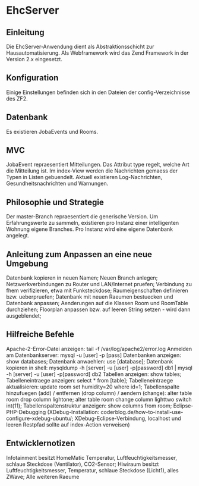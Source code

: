 EhcServer
=========

Einleitung
----------
Die EhcServer-Anwendung dient als Abstraktionsschicht zur Hausautomatisierung.
Als Webframework wird das Zend Framework in der Version 2.x eingesetzt.

Konfiguration
--------------
Einige Einstellungen befinden sich in den Dateien der config-Verzeichnisse des ZF2.

Datenbank
---------
Es existieren JobaEvents und Rooms. 

MVC
---
JobaEvent repraesentiert Mitteilungen. Das Attribut type regelt, welche Art die
Mitteilung ist. Im index-View werden die Nachrichten gemaess der Typen in Listen 
gebuendelt. Aktuell existieren Log-Nachrichten, Gesundheitsnachrichten und Warnungen.

Philosophie und Strategie
-------------------------
Der master-Branch repraesentiert die generische Version. Um Erfahrungswerte zu sammeln,
existieren pro Instanz einer intelligenten Wohnung eigene Branches. Pro Instanz wird 
eine eigene Datenbank angelegt.

Anleitung zum Anpassen an eine neue Umgebung
--------------------------------------------
Datenbank kopieren in neuen Namen;
Neuen Branch anlegen;
Netzwerkverbindungen zu Router und LAN/Internet pruefen;
Verbindung zu fhem verifizieren, etwa mit Funksteckdose;
Raumeigenschaften definieren bzw. ueberpruefen;
Datenbank mit neuen Raeumen bestuecken und Datenbank anpassen;
Aenderungen auf die Klassen Room und RoomTable durchziehen;
Floorplan anpassen bzw. auf leeren String setzen - wird dann ausgeblendet;

Hilfreiche Befehle
------------------
Apache-2-Error-Datei anzeigen: tail -f /var/log/apache2/error.log
Anmelden am Datenbankserver: mysql -u [user] -p [pass]
Datenbanken anzeigen: show databases;
Datenbank anwaehlen: use [database];
Datenbank kopieren in shell: mysqldump -h [server] -u [user] -p[password] db1 | mysql -h [server] -u [user] -p[password] db2 
Tabellen anzeigen: show tables;
Tabelleneintraege anzeigen: select * from [table];
Tabelleneintraege aktualisieren: update room set humidity=20 where id=1;
Tabellenspalte hinzufuegen (add) / entfernen (drop column) / aendern (change): alter table room drop column lightone; alter table room change column lighttwo switch int(11);
Tabellenspaltenstruktur anzeigen: show columns from room; 
Eclipse-PHP-Debugging 
(XDebug-Installation: coderblog.de/how-to-install-use-configure-xdebug-ubuntu/;
XDebug-Eclipse-Verbindung, localhost und leeren Restpfad sollte auf index-Action verweisen) 

Entwicklernotizen
-----------------
Infotainment besitzt HomeMatic Temperatur, Luftfeuchtigkeitsmesser, schlaue Steckdose (Ventilator), CO2-Sensor;
Hiwiraum besitzt Luftfeuchtigkeitsmesser, Temperatur, schlaue Steckdose (Licht1), alles ZWave;
Alle weiteren Raeume 



